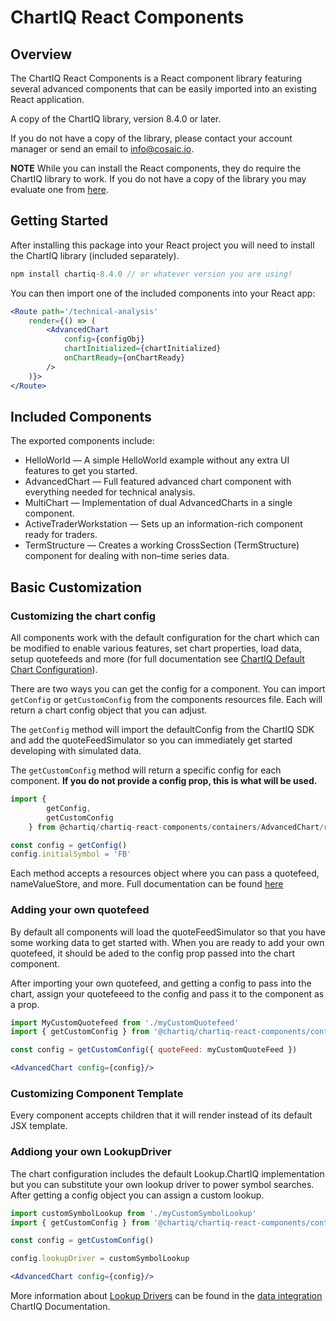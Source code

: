 # ChartIQ React Components

## Overview

The ChartIQ React Components is a React component library featuring several advanced components that can be easily imported into an existing React application.

A copy of the ChartIQ library, version 8.4.0 or later.

If you do not have a copy of the library, please contact your account manager or send an email to <info@cosaic.io>.

**NOTE** While you can install the React components, they do require the ChartIQ library to work. If you do not have a copy of the library you may evaluate one from [here](https://cosaic.io/chartiq-sdk-library-download/).

## Getting Started

After installing this package into your React project you will need to install the ChartIQ library (included separately).

```js
npm install chartiq-8.4.0 // or whatever version you are using!
```

You can then import one of the included components into your React app:

```jsx
<Route path='/technical-analysis'
	render={() => (
		<AdvancedChart
			config={configObj}
			chartInitialized={chartInitialized}
			onChartReady={onChartReady}
		/>
	)}>
</Route>
```

## Included Components

The exported components include:

- HelloWorld &mdash; A simple HelloWorld example without any extra UI features to get you started.
- AdvancedChart &mdash; Full featured advanced chart component with everything needed for technical analysis.
- MultiChart &mdash; Implementation of dual AdvancedCharts in a single component.
- ActiveTraderWorkstation &mdash; Sets up an information-rich component ready for traders.
- TermStructure &mdash; Creates a working CrossSection (TermStructure) component for dealing with non&ndash;time series data.

## Basic Customization

### Customizing the chart config

All components work with the default configuration for the chart which can be modified to enable various features, set chart properties, load data, setup quotefeeds and more (for full documentation see [ChartIQ Default Chart Configuration](https://documentation.chartiq.com/tutorial-Chart%20Configuration.html)).

There are two ways you can get the config for a component. You can import `getConfig` or `getCustomConfig` from the components resources file. Each will return a chart config object that you can adjust.

The `getConfig` method will import the defaultConfig from the ChartIQ SDK and add the quoteFeedSimulator so you can immediately get started developing with simulated data.

The `getCustomConfig` method will return a specific config for each component. **If you do not provide a config prop, this is what will be used.**

```js
import {
		getConfig,
		getCustomConfig
	} from @chartiq/chartiq-react-components/containers/AdvancedChart/resources

const config = getConfig()
config.initialSymbol = 'FB'
```

Each method accepts a resources object where you can pass a quotefeed, nameValueStore, and more. Full documentation can be found [here](https://documentation.chartiq.com/tutorial-Chart%20Configuration.html)

### Adding your own quotefeed

By default all components will load the quoteFeedSimulator so that you have some working data to get started with. When you are ready to add your own quotefeed, it should be aded to the config prop passed into the chart component.

After importing your own quotefeed, and getting a config to pass into the chart, assign your quotefeeed to the config and  pass it to the component as a prop.

```jsx
import MyCustomQuotefeed from './myCustomQuotefeed'
import { getCustomConfig } from '@chartiq/chartiq-react-components/containers/AdvancedChart/resources'

const config = getCustomConfig({ quoteFeed: myCustomQuoteFeed })

<AdvancedChart config={config}/>
```

### Customizing Component Template

Every component accepts children that it will render instead of its default JSX template. 
### Addiong your own LookupDriver

The chart configuration includes the default Lookup.ChartIQ implementation but you can substitute your own lookup driver to power symbol searches. After getting a config object you can assign a custom lookup.

```jsx
import customSymbolLookup from './myCustomSymbolLookup'
import { getCustomConfig } from '@chartiq/chartiq-react-components/containers/AdvancedChart/resources'

const config = getCustomConfig()

config.lookupDriver = customSymbolLookup

<AdvancedChart config={config}/>
```

More information about [Lookup Drivers](https://documentation.chartiq.com/CIQ.ChartEngine.Driver.Lookup.html) can be found in the [data integration](https://documentation.chartiq.com/tutorial-DataIntegrationQuoteFeeds.html#main) ChartIQ Documentation.
